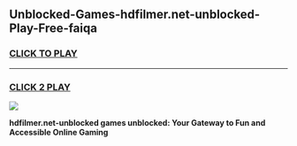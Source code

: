 
## Unblocked-Games-hdfilmer.net-unblocked-Play-Free-faiqa
<h3>
<a href="https://premium76.site?title=hdfilmer.net-unblocked&ref=23A">CLICK TO PLAY</a></h3>
<hr>

<h3>
<a href="https://premium76.site?title=hdfilmer.net-unblocked&ref=23A">CLICK 2 PLAY</a>
  
</h3>

<a href="https://premium76.site?title=hdfilmer.net-unblocked&ref=23A"><img src="https://clearcache.store/games.png"></a>


**hdfilmer.net-unblocked games unblocked: Your Gateway to Fun and Accessible Online Gaming**
